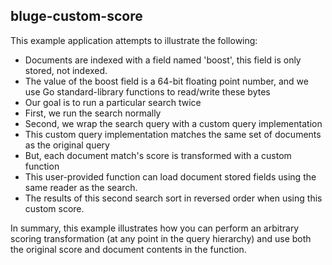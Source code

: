 ## bluge-custom-score


This example application attempts to illustrate the following:

 - Documents are indexed with a field named 'boost', this field is only stored, not indexed.
 - The value of the boost field is a 64-bit floating point number, and we use Go standard-library functions to read/write these bytes
 - Our goal is to run a particular search twice
 - First, we run the search normally
 - Second, we wrap the search query with a custom query implementation
 - This custom query implementation matches the same set of documents as the original query
 - But, each document match's score is transformed with a custom function
 - This user-provided function can load document stored fields using the same reader as the search.
 - The results of this second search sort in reversed order when using this custom score.

In summary, this example illustrates how you can perform an arbitrary scoring transformation (at any point in the query hierarchy) and use both the original score and document contents in the function.

